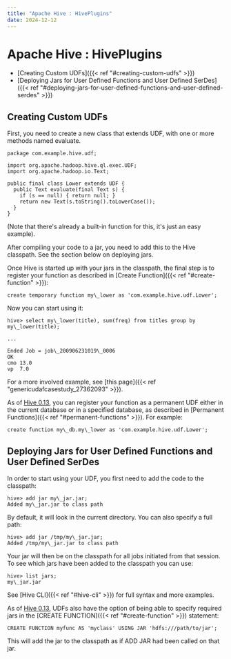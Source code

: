 ```yaml
---
title: "Apache Hive : HivePlugins"
date: 2024-12-12
---
```


# Apache Hive : HivePlugins

* [Creating Custom UDFs]({{< ref "#creating-custom-udfs" >}})
* [Deploying Jars for User Defined Functions and User Defined SerDes]({{< ref "#deploying-jars-for-user-defined-functions-and-user-defined-serdes" >}})

## Creating Custom UDFs

First, you need to create a new class that extends UDF, with one or more methods named evaluate.

```
package com.example.hive.udf;

import org.apache.hadoop.hive.ql.exec.UDF;
import org.apache.hadoop.io.Text;

public final class Lower extends UDF {
  public Text evaluate(final Text s) {
    if (s == null) { return null; }
    return new Text(s.toString().toLowerCase());
  }
}

```

(Note that there's already a built-in function for this, it's just an easy example).

After compiling your code to a jar, you need to add this to the Hive classpath. See the section below on deploying jars.

Once Hive is started up with your jars in the classpath, the final step is to register your function as described in [Create Function]({{< ref "#create-function" >}}):

```
create temporary function my\_lower as 'com.example.hive.udf.Lower';

```

Now you can start using it:

```
hive> select my\_lower(title), sum(freq) from titles group by my\_lower(title);

...

Ended Job = job\_200906231019\_0006
OK
cmo	13.0
vp	7.0

```

For a more involved example, see [this page]({{< ref "genericudafcasestudy_27362093" >}}).

As of [Hive 0.13](https://issues.apache.org/jira/browse/HIVE-6047), you can register your function as a permanent UDF either in the current database or in a specified database, as described in [Permanent Functions]({{< ref "#permanent-functions" >}}). For example:

```
create function my\_db.my\_lower as 'com.example.hive.udf.Lower';
```

## Deploying Jars for User Defined Functions and User Defined SerDes

In order to start using your UDF, you first need to add the code to the classpath:

```
hive> add jar my\_jar.jar;
Added my\_jar.jar to class path

```

By default, it will look in the current directory. You can also specify a full path:

```
hive> add jar /tmp/my\_jar.jar;
Added /tmp/my\_jar.jar to class path

```

Your jar will then be on the classpath for all jobs initiated from that session. To see which jars have been added to the classpath you can use:

```
hive> list jars;
my\_jar.jar

```

See [Hive CLI]({{< ref "#hive-cli" >}}) for full syntax and more examples.

As of [Hive 0.13](https://issues.apache.org/jira/browse/HIVE-6380), UDFs also have the option of being able to specify required jars in the [CREATE FUNCTION]({{< ref "#create-function" >}}) statement:

```
CREATE FUNCTION myfunc AS 'myclass' USING JAR 'hdfs:///path/to/jar';
```

This will add the jar to the classpath as if ADD JAR had been called on that jar. 

 

 

